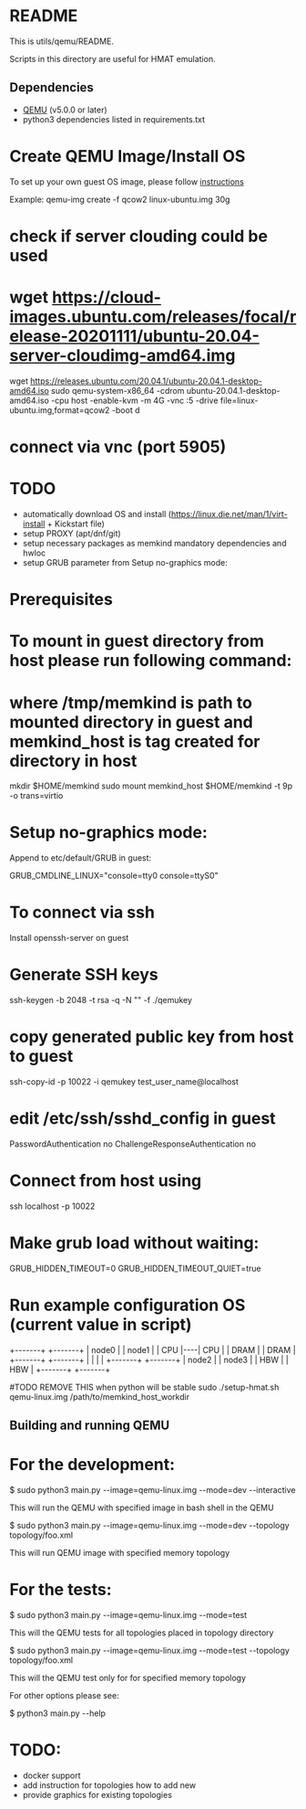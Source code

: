 # **README**

This is utils/qemu/README.

Scripts in this directory are useful for HMAT emulation.

## Dependencies

- [QEMU](https://www.qemu.org/download/#source) (v5.0.0 or later)
- python3 dependencies listed in requirements.txt

# Create QEMU Image/Install OS
To set up your own guest OS image, please follow [instructions](https://en.wikibooks.org/wiki/QEMU/Images#Creating_an_image)

Example:
qemu-img create -f qcow2 linux-ubuntu.img 30g
# check if server clouding could be used
# wget https://cloud-images.ubuntu.com/releases/focal/release-20201111/ubuntu-20.04-server-cloudimg-amd64.img
wget https://releases.ubuntu.com/20.04.1/ubuntu-20.04.1-desktop-amd64.iso
sudo qemu-system-x86_64 -cdrom ubuntu-20.04.1-desktop-amd64.iso -cpu host -enable-kvm -m 4G -vnc :5 -drive file=linux-ubuntu.img,format=qcow2 -boot d
# connect via vnc (port 5905)
# TODO
- automatically download OS and install (https://linux.die.net/man/1/virt-install + Kickstart file)
- setup PROXY (apt/dnf/git)
- setup necessary packages as memkind mandatory dependencies and hwloc
- setup GRUB parameter from Setup no-graphics mode:

# Prerequisites
# To mount in guest directory from host please run following command:

# where /tmp/memkind is path to mounted directory in guest and memkind_host is tag created for directory in host
mkdir $HOME/memkind
sudo mount memkind_host $HOME/memkind -t 9p -o trans=virtio

# Setup no-graphics mode:
Append to etc/default/GRUB in guest:

GRUB_CMDLINE_LINUX="console=tty0 console=ttyS0"

# To connect via ssh
Install openssh-server on guest
# Generate SSH keys
ssh-keygen -b 2048 -t rsa -q -N "" -f ./qemukey

# copy generated public key from host to guest
ssh-copy-id -p 10022 -i qemukey test_user_name@localhost

# edit /etc/ssh/sshd_config in guest
PasswordAuthentication no
ChallengeResponseAuthentication no

# Connect from host using
ssh localhost -p 10022
# Make grub load without waiting:

GRUB_HIDDEN_TIMEOUT=0
GRUB_HIDDEN_TIMEOUT_QUIET=true

# Run example configuration OS (current value in script)

+-------+    +-------+
| node0 |    | node1 |
| CPU   |----| CPU   |
| DRAM  |    | DRAM  |
+-------+    +-------+
    |            |
    |            |
+-------+    +-------+
| node2 |    | node3 |
|  HBW  |    |  HBW  |
+-------+    +-------+

#TODO REMOVE THIS when python will be stable
sudo ./setup-hmat.sh qemu-linux.img /path/to/memkind_host_workdir


## Building and running QEMU

# For the development:


$ sudo python3 main.py --image=qemu-linux.img --mode=dev --interactive

This will run the QEMU with specified image in bash shell in the QEMU

$ sudo python3 main.py --image=qemu-linux.img  --mode=dev --topology topology/foo.xml

This will run QEMU image with specified memory topology

# For the tests:

$ sudo python3 main.py --image=qemu-linux.img --mode=test

This will the QEMU tests for all topologies placed in topology directory

$ sudo python3 main.py --image=qemu-linux.img  --mode=test --topology topology/foo.xml

This will the QEMU test only for for specified memory topology

For other options please see:

$ python3 main.py --help


# TODO:
- docker support
- add instruction for topologies how to add new
- provide graphics for existing topologies